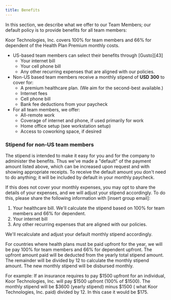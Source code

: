 ```yaml
---
title: Benefits
---
```


In this section, we describe what we offer to our Team Members; our default policy is to provide benefits for all team members:

Koor Technologies, Inc. covers 100% for team members and 66% for dependent of the Health Plan Premium monthly costs.

- US-based team members can select their benefits through [Gusto][43]
    - Your internet bill
    - Your cell phone bill
    - Any other recurring expenses that are aligned with our policies.
- Non-US based team members receive a monthly stipend of **USD 300** to cover for:
    - A premium healthcare plan. (We aim for the second-best available.)
    - Internet fees
    - Cell phone bill
    - Bank fee deductions from your paycheck
- For all team members, we offer:
    - All-remote work
    - Coverage of internet and phone, if used primarily for work
    - Home office setup (see workstation setup)
    - Access to coworking space, if desired

### Stipend for non-US team members

The stipend is intended to make it easy for you and for the company to administer the benefits. Thus we've made a "default" of the payment amount listed above, which can be increased upon request and with showing appropriate receipts. To receive the default amount you don't need to do anything; it will be included by default in your monthly paycheck.

If this does not cover your monthly expenses, you may opt to share the details of your expenses, and we will adjust your stipend accordingly. To do this, please share the following information with \[insert group email\]:

1. Your healthcare bill. We'll calculate the stipend based on 100% for team members and 66% for dependent.
2. Your internet bill
3. Any other recurring expenses that are aligned with our policies.

We'll recalculate and adjust your default monthly stipend accordingly.

For countries where health plans must be paid upfront for the year, we will be pay 100% for team members and 66% for dependent upfront. The upfront amount paid will be deducted from the yearly total stipend amount. The remainder will be divided by 12 to calculate the monthly stipend amount. The new monthly stipend will be disbursed monthly.

For example: If an insurance requires to pay $1500 upfront for an individual, Koor Technologies, Inc. will pay $1500 upfront (100% of $1500). The monthly stipend will be $3600 (yearly stipend) minus $1500 ( what Koor Technologies, Inc. paid) divided by 12. In this case it would be $175.
